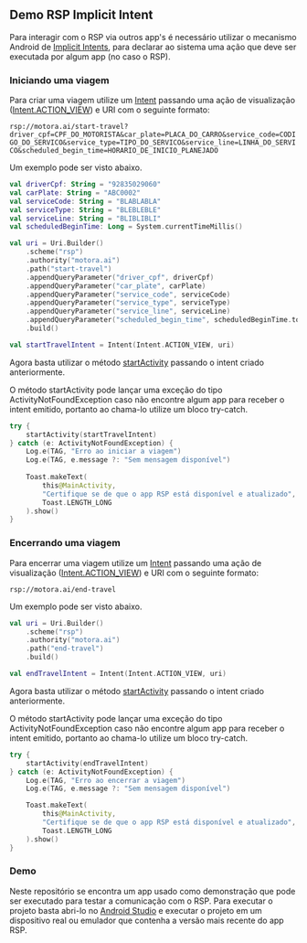 ## Demo RSP Implicit Intent

Para interagir com o RSP via outros app's é necessário utilizar o mecanismo Android de [Implicit Intents](https://developer.android.com/guide/components/intents-filters#Types), para declarar ao sistema uma ação que deve ser executada por algum app (no caso o RSP).

### Iniciando uma viagem

Para criar uma viagem utilize um [Intent](https://developer.android.com/reference/android/content/Intent) passando uma ação de visualização ([Intent.ACTION_VIEW](https://developer.android.com/reference/android/content/Intent#ACTION_VIEW)) e URI com o seguinte formato:

```rsp://motora.ai/start-travel?driver_cpf=CPF_DO_MOTORISTA&car_plate=PLACA_DO_CARRO&service_code=CODIGO_DO_SERVICO&service_type=TIPO_DO_SERVICO&service_line=LINHA_DO_SERVICO&scheduled_begin_time=HORARIO_DE_INICIO_PLANEJADO```

Um exemplo pode ser visto abaixo.

```kotlin
val driverCpf: String = "92835029060"
val carPlate: String = "ABC0002"
val serviceCode: String = "BLABLABLA"
val serviceType: String = "BLEBLEBLE"
val serviceLine: String = "BLIBLIBLI"
val scheduledBeginTime: Long = System.currentTimeMillis()

val uri = Uri.Builder()
    .scheme("rsp")
    .authority("motora.ai")
    .path("start-travel")
    .appendQueryParameter("driver_cpf", driverCpf)
    .appendQueryParameter("car_plate", carPlate)
    .appendQueryParameter("service_code", serviceCode)
    .appendQueryParameter("service_type", serviceType)
    .appendQueryParameter("service_line", serviceLine)
    .appendQueryParameter("scheduled_begin_time", scheduledBeginTime.toString())
    .build()

val startTravelIntent = Intent(Intent.ACTION_VIEW, uri)
```

Agora basta utilizar o método [startActivity](https://developer.android.com/reference/android/app/Activity#startActivity(android.content.Intent)) passando o intent criado anteriormente.

O método startActivity pode lançar uma exceção do tipo ActivityNotFoundException caso não encontre algum app para receber o intent emitido, portanto ao chama-lo utilize um bloco try-catch.

```kotlin
try {
    startActivity(startTravelIntent)
} catch (e: ActivityNotFoundException) {
    Log.e(TAG, "Erro ao iniciar a viagem")
    Log.e(TAG, e.message ?: "Sem mensagem disponível")
    
    Toast.makeText(
        this@MainActivity,
        "Certifique se de que o app RSP está disponível e atualizado",
        Toast.LENGTH_LONG
    ).show()
}
```

### Encerrando uma viagem

Para encerrar uma viagem utilize um [Intent](https://developer.android.com/reference/android/content/Intent) passando uma ação de visualização ([Intent.ACTION_VIEW](https://developer.android.com/reference/android/content/Intent#ACTION_VIEW)) e URI com o seguinte formato:

```rsp://motora.ai/end-travel```

Um exemplo pode ser visto abaixo.

```kotlin
val uri = Uri.Builder()
    .scheme("rsp")
    .authority("motora.ai")
    .path("end-travel")
    .build()

val endTravelIntent = Intent(Intent.ACTION_VIEW, uri)
```

Agora basta utilizar o método [startActivity](https://developer.android.com/reference/android/app/Activity#startActivity(android.content.Intent)) passando o intent criado anteriormente.

O método startActivity pode lançar uma exceção do tipo ActivityNotFoundException caso não encontre algum app para receber o intent emitido, portanto ao chama-lo utilize um bloco try-catch.

```kotlin
try {
    startActivity(endTravelIntent)
} catch (e: ActivityNotFoundException) {
    Log.e(TAG, "Erro ao encerrar a viagem")
    Log.e(TAG, e.message ?: "Sem mensagem disponível")

    Toast.makeText(
        this@MainActivity,
        "Certifique se de que o app RSP está disponível e atualizado",
        Toast.LENGTH_LONG
    ).show()
}
```

### Demo

Neste repositório se encontra um app usado como demonstração que pode ser executado para testar a comunicação com o RSP. Para executar o projeto basta abri-lo no [Android Studio](https://developer.android.com/studio) e executar o projeto em um dispositivo real ou emulador que contenha a versão mais recente do app RSP. 